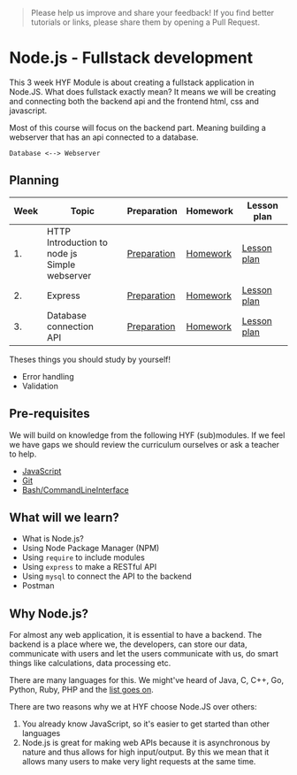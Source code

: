 > Please help us improve and share your feedback! If you find better tutorials or links, please share them by opening a Pull Request.

# Node.js - Fullstack development

This 3 week HYF Module is about creating a fullstack application in Node.JS. What does fullstack exactly mean? It means we will be creating and connecting both the backend api and the frontend html, css and javascript.

Most of this course will focus on the backend part. Meaning building a webserver that has an api connected to a database. 

`Database <--> Webserver`

## Planning

| Week | Topic                                                     | Preparation                         | Homework                      | Lesson plan                         |
| ---- | --------------------------------------------------------- | ----------------------------------- | ----------------------------- | ----------------------------------- |
| 1.   | HTTP <br> Introduction to node js <br> Simple webserver   | [Preparation](week1/preparation.md) | [Homework](week1/exercise-template/readme.md) | [Lesson plan](week1/lesson-plan.md) |
| 2.   | Express                                                   | [Preparation](week2/preparation.md) | [Homework](week2/exercise-template/readme.md) | [Lesson plan](week2/lesson-plan.md) |
| 3.   | Database connection <br> API                              | [Preparation](week3/preparation.md) | [Homework](week3/exercise-template/readme.md) | [Lesson plan](week3/lesson-plan.md) |

Theses things you should study by yourself!

- Error handling
- Validation

## Pre-requisites

We will build on knowledge from the following HYF (sub)modules. If we feel we have gaps we should review the curriculum ourselves or ask a teacher to help.

- [JavaScript](https://github.com/HackYourFuture/JavaScript)
- [Git](https://github.com/HackYourFuture/Git)
- [Bash/CommandLineInterface](https://github.com/HackYourFuture/CommandLine)

## What will we learn?

- What is Node.js?
- Using Node Package Manager (NPM)
- Using `require` to include modules
- Using `express` to make a RESTful API
- Using `mysql` to connect the API to the backend
- Postman

## Why Node.js?

For almost any web application, it is essential to have a backend. The backend is a place where we, the developers, can store our data, communicate with users and let the users communicate with us, do smart things like calculations, data processing etc.

There are many languages for this. We might've heard of Java, C, C++, Go, Python, Ruby, PHP and the [list goes on](https://newrelic.com/blog/nerd-life/most-popular-programming-languages-of-2019).

There are two reasons why we at HYF choose Node.JS over others:

1. You already know JavaScript, so it's easier to get started than other languages
2. Node.js is great for making web APIs because it is asynchronous by nature and thus allows for high input/output. By this we mean that it allows many users to make very light requests at the same time.
